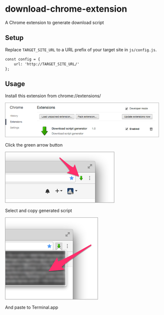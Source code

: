 # download-chrome-extension

A Chrome extension to generate download script

## Setup

Replace ```TARGET_SITE_URL``` to a URL prefix of your target site in ```js/config.js```.

```
const config = {
	url: 'http://TARGET_SITE_URL/'
};
```

## Usage

Install this extension from chrome://extensions/

![install](img/guide/install.png)

Click the green arrow button

![usage 1](img/guide/usage1.png)

Select and copy generated script

![usage 2](img/guide/usage2.png)

And paste to Terminal.app
